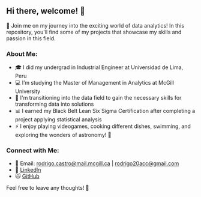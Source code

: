 ## Hi there, welcome! 🙌

🚀 Join me on my journey into the exciting world of data analytics! In this repository, you'll find some of my projects that showcase my skills and passion in this field. 

### About Me:
- 🎓 I did my undergrad in Industrial Engineer at Universidad de Lima, Peru
- 💻 I’m studying the Master of Management in Analytics at McGill University
- 🌱 I'm transitioning into the data field to gain the necessary skills for transforming data into solutions
- 📊 I earned my Black Belt Lean Six Sigma Certification after completing a project applying statistical analysis 
- ⚡ I enjoy playing videogames, cooking different dishes, swimming, and exploring the wonders of astronomy! 🌠

### Connect with Me:
- 📧 Email: [rodrigo.castro@mail.mcgill.ca](mailto:rodrigo.castro@mail.mcgill.ca) | [rodrigo20acc@gmail.com](mailto:rodrigo20acc@gmail.com)
- 🔗 [LinkedIn](https://ca.linkedin.com/in/rodrigoacc)
- 🐱 [GitHub](https://github.com/rodrigo20acc)

Feel free to leave any thoughts! 💪

<!--
**rodrigo20acc/rodrigo20acc** is a ✨ _special_ ✨ repository because its `README.md` (this file) appears on your GitHub profile.

Here are some ideas to get you started:

- 🔭 I’m currently working on ...
- 🌱 I’m currently learning ...
- 👯 I’m looking to collaborate on ...
- 🤔 I’m looking for help with ...
- 💬 Ask me about ...
- 📫 How to reach me: ...
- 😄 Pronouns: ...
- ⚡ Fun fact: ...
-->
